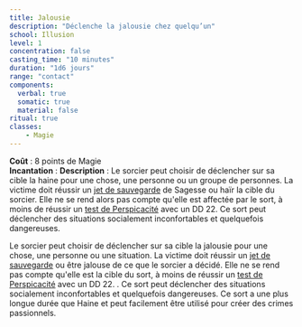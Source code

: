 ```yaml
---
title: Jalousie
description: "Déclenche la jalousie chez quelqu’un"
school: Illusion
level: 1
concentration: false
casting_time: "10 minutes"
duration: "1d6 jours"
range: "contact"
components:
  verbal: true
  somatic: true
  material: false
ritual: true
classes:
    - Magie
---
```

**Coût** : 8 points de Magie  
**Incantation** : 
**Description** : Le sorcier peut choisir de déclencher sur sa cible la haine pour une chose, une personne ou un groupe de personnes. La victime doit réussir un [jet de sauvegarde](/utiliser-les-caracteristiques/#jets-de-sauvegarde) de Sagesse ou haïr la cible du sorcier. Elle ne se rend alors pas compte qu'elle est affectée par le sort, à moins de réussir un [test de Perspicacité](/utiliser-les-caracteristique/#perspicacite) avec un DD 22. Ce sort peut déclencher des situations socialement inconfortables et quelquefois dangereuses.  

Le sorcier peut choisir de déclencher sur sa cible la jalousie pour une chose, une personne ou une situation. La victime doit réussir un [jet de sauvegarde](/utiliser-les-caracteristiques/#jets-de-sauvegarde) ou être jalouse de ce que le sorcier a décidé. Elle ne se rend pas compte qu'elle est la cible du sort, à moins de réussir un [test de Perspicacité](/utiliser-les-caracteristique/#perspicacite) avec un DD 22. . Ce sort peut déclencher des situations socialement inconfortables et quelquefois dangereuses. Ce sort a une plus longue durée que Haine et peut facilement être utilisé pour créer des crimes passionnels.  
